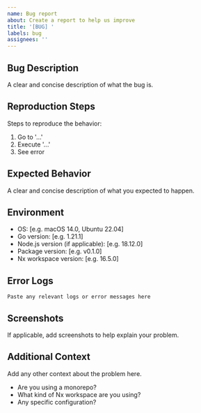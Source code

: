 ```yaml
---
name: Bug report
about: Create a report to help us improve
title: '[BUG] '
labels: bug
assignees: ''
---
```


## Bug Description
A clear and concise description of what the bug is.

## Reproduction Steps
Steps to reproduce the behavior:
1. Go to '...'
2. Execute '...'
3. See error

## Expected Behavior
A clear and concise description of what you expected to happen.

## Environment
- OS: [e.g. macOS 14.0, Ubuntu 22.04]
- Go version: [e.g. 1.21.1]
- Node.js version (if applicable): [e.g. 18.12.0]
- Package version: [e.g. v0.1.0]
- Nx workspace version: [e.g. 16.5.0]

## Error Logs
```
Paste any relevant logs or error messages here
```

## Screenshots
If applicable, add screenshots to help explain your problem.

## Additional Context
Add any other context about the problem here. 
- Are you using a monorepo?
- What kind of Nx workspace are you using?
- Any specific configuration?